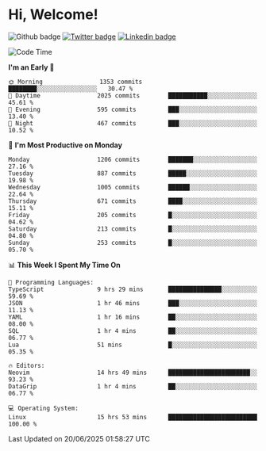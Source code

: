   # Hi, Welcome!
  ![Github badge](https://img.shields.io/github/followers/kraken-afk.svg?style=social&label=Follow&maxAge=2592000)
  [![Twitter badge](https://img.shields.io/badge/-Twitter-00acee?style=flat-square&logo=Twitter&logoColor=white)](https://twitter.com/trshppl)
  [![Linkedin badge](https://img.shields.io/badge/LinkedIn-0077B5?style=flat-square&logo=linkedin&logoColor=white)](https://www.linkedin.com/in/noveanrer)
<!--START_SECTION:waka-->
![Code Time](http://img.shields.io/badge/Code%20Time-1%2C017%20hrs%2024%20mins-blue)

**I'm an Early 🐤** 

```text
🌞 Morning                1353 commits        ████████░░░░░░░░░░░░░░░░░   30.47 % 
🌆 Daytime                2025 commits        ███████████░░░░░░░░░░░░░░   45.61 % 
🌃 Evening                595 commits         ███░░░░░░░░░░░░░░░░░░░░░░   13.40 % 
🌙 Night                  467 commits         ███░░░░░░░░░░░░░░░░░░░░░░   10.52 % 
```
📅 **I'm Most Productive on Monday** 

```text
Monday                   1206 commits        ███████░░░░░░░░░░░░░░░░░░   27.16 % 
Tuesday                  887 commits         █████░░░░░░░░░░░░░░░░░░░░   19.98 % 
Wednesday                1005 commits        ██████░░░░░░░░░░░░░░░░░░░   22.64 % 
Thursday                 671 commits         ████░░░░░░░░░░░░░░░░░░░░░   15.11 % 
Friday                   205 commits         █░░░░░░░░░░░░░░░░░░░░░░░░   04.62 % 
Saturday                 213 commits         █░░░░░░░░░░░░░░░░░░░░░░░░   04.80 % 
Sunday                   253 commits         █░░░░░░░░░░░░░░░░░░░░░░░░   05.70 % 
```


📊 **This Week I Spent My Time On** 

```text
💬 Programming Languages: 
TypeScript               9 hrs 29 mins       ███████████████░░░░░░░░░░   59.69 % 
JSON                     1 hr 46 mins        ███░░░░░░░░░░░░░░░░░░░░░░   11.13 % 
YAML                     1 hr 16 mins        ██░░░░░░░░░░░░░░░░░░░░░░░   08.00 % 
SQL                      1 hr 4 mins         ██░░░░░░░░░░░░░░░░░░░░░░░   06.77 % 
Lua                      51 mins             █░░░░░░░░░░░░░░░░░░░░░░░░   05.35 % 

🔥 Editors: 
Neovim                   14 hrs 49 mins      ███████████████████████░░   93.23 % 
DataGrip                 1 hr 4 mins         ██░░░░░░░░░░░░░░░░░░░░░░░   06.77 % 

💻 Operating System: 
Linux                    15 hrs 53 mins      █████████████████████████   100.00 % 
```


 Last Updated on 20/06/2025 01:58:27 UTC
<!--END_SECTION:waka-->